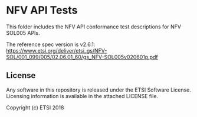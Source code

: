 # NFV API Tests

This folder includes the NFV API conformance test descriptions for NFV SOL005 APIs.

The reference spec version is v2.6.1: https://www.etsi.org/deliver/etsi_gs/NFV-SOL/001_099/005/02.06.01_60/gs_NFV-SOL005v020601p.pdf

## License

Any software in this repository is released under the ETSI Software License.
Licensing information is available in the attached LICENSE file.


Copyright (c) ETSI 2018

